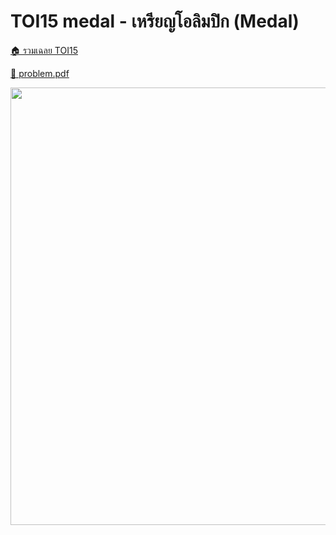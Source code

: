<!-- @codegen_problem begin -->
# TOI15 medal - เหรียญโอลิมปิก (Medal)

[🏠 รวมเฉลย TOI15](../)

[💎 problem.pdf](./toi15_medal.pdf)

<img width="700" src="https://github.com/krist7599555/toi/assets/19445033/80c80822-7583-4bcd-a705-dae3eacdee85" />
<!-- @codegen_problem end -->
